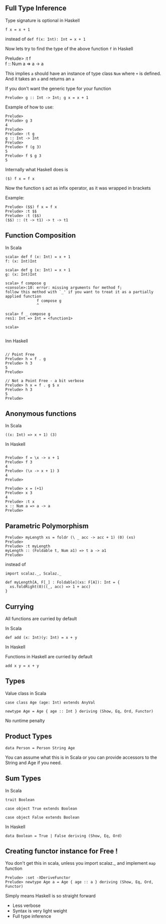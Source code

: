 ## Full Type Inference
Type signature is optional in Haskell

`f x = x + 1`

instead of `def f(x: Int): Int = x + 1`

Now lets try to find the type of the above function `f` in Haskell

Prelude> :t f </br>
f :: Num a => a -> a

This implies `a` should have an instance of type class `Num` where `+` is defined.
And it takes an `a` and returns an `a`

If you don't want the generic type for your function

`Prelude> g :: Int -> Int; g x = x + 1`

Example of how to use:

```
Prelude>
Prelude> g 3
4
Prelude>
Prelude> :t g
g :: Int -> Int
Prelude>
Prelude> f (g 3)
5
Prelude> f $ g 3
5
```

Internally what Haskell does is

`($) f x = f x`

Now the function `$` act as infix operator, as it was wrapped in brackets

Example:

```
Prelude> ($$) f x = f x
Prelude> :t $$
Prelude> :t ($$)
($$) :: (t -> t1) -> t -> t1

```

## Function Composition

In Scala

```
scala> def f (x: Int) = x + 1
f: (x: Int)Int

scala> def g (x: Int) = x + 1
g: (x: Int)Int

scala> f compose g
<console>:10: error: missing arguments for method f;
follow this method with `_' if you want to treat it as a partially applied function
              f compose g
              ^

scala> f _ compose g
res1: Int => Int = <function1>

scala>


```

Inn Haskell


```

// Point Free
Prelude> h = f . g
Prelude> h 3
5
Prelude>

// Not a Point Free - a bit verbose
Prelude> h x = f . g $ x
Prelude> h 3
5
Prelude>

```


## Anonymous functions

In Scala

```
((x: Int) => x + 1) (3)
```

In Haskell

```

Prelude> f = \x -> x + 1
Prelude> f 3
4
Prelude> (\x -> x + 1) 3
4
Prelude>

Prelude> x = (+1)
Prelude> x 3
4
Prelude> :t x
x :: Num a => a -> a
Prelude>

```


## Parametric Polymorphism

```
Prelude> myLength xs = foldr (\ _ acc -> acc + 1) (0) (xs)
Prelude>
Prelude> :t myLength
myLength :: (Foldable t, Num a1) => t a -> a1
Prelude>

```

instead of


```
import scalaz._, Scalaz._

def myLength[A, F[_] : Foldable](xs: F[A]): Int = {
  xs.foldRight(0)((_, acc) => 1 + acc)
}

```

## Currying

All functions are curried by default

In Scala

```
def add (x: Int)(y: Int) = x + y

```

In Haskell

Functions in Haskell are curried by default

```
add x y = x + y

```


## Types

Value class in Scala

```
case class Age (age: Int) extends AnyVal

```

```
newtype Age = Age { age :: Int } deriving (Show, Eq, Ord, Functor)

```

No runtime penalty


## Product Types

```
data Person = Person String Age

```
You can assume what this is in Scala
or you can provide accessors to the String and Age if you need.

## Sum Types

In Scala

```
trait Boolean

case object True extends Boolean

case object False extends Boolean

```

In Haskell


```
data Boolean = True | False deriving (Show, Eq, Ord)

```

## Creating functor instance for Free !

You don't get this in scala, unless you import scalaz._ and implement `map` function

```
Prelude> :set -XDeriveFunctor
Prelude> newtype Age a = Age { age :: a } deriving (Show, Eq, Ord, Functor)

```

Simply means Haskell is so straight forward

* Less verbose
* Syntax is very light weight
* Full type inference
